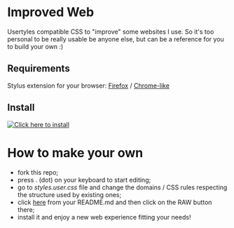# Improved Web
Usertyles compatible CSS to "improve" some websites I use. So it's too personal to be really usable be anyone else, but can be a reference for you to build your own :)

## Requirements
Stylus extension for your browser: [Firefox](https://addons.mozilla.org/en-US/firefox/addon/styl-us/) / [Chrome-like](https://chrome.google.com/webstore/detail/stylus/clngdbkpkpeebahjckkjfobafhncgmne)

## Install
[![Click here to install](https://camo.githubusercontent.com/578c1eba3c1c692f2495cfbd728afd57a38260c1/68747470733a2f2f696d672e736869656c64732e696f2f62616467652f496e7374616c6c2532306469726563746c79253230776974682d5374796c75732d2532333364616565393f7374796c653d666f722d7468652d6261646765)](https://raw.githubusercontent.com/ivanaugustobd/youtube-time-saver/master/styles.user.css)

# How to make your own
- fork this repo;
- press . (dot) on your keyboard to start editing;
- go to _styles.user.css_ file and change the domains / CSS rules respecting the structure used by existing ones;
- click [here](styles.user.css) from your README.md and then click on the RAW button there;
- install it and enjoy a new web experience fitting your needs!
